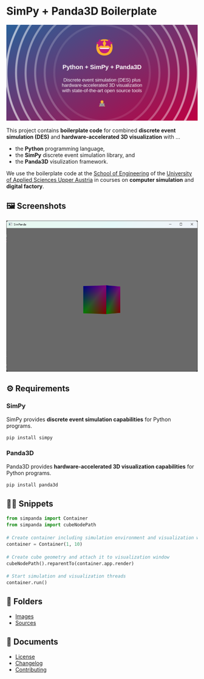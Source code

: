 # SimPy + Panda3D Boilerplate

![](./images/social_preview.png)

This project contains **boilerplate code** for combined **discrete event simulation (DES)** and **hardware-accelerated 3D visualization** with ...

- the **Python** programming language,
- the **SimPy** discrete event simulation library, and
- the **Panda3D** visulization framework.

We use the boilerplate code at the [School of Engineering](https://fh-ooe.at/campus-wels) of the [University of Applied Sciences Upper Austria](https://fh-ooe.at/) in courses on **computer simulation** and **digital factory**.

## 🖼️ Screenshots

![](./images/screenshot.png)

## ⚙️ Requirements

### SimPy

SimPy provides **discrete event simulation capabilities** for Python programs.

```sh
pip install simpy
```

### Panda3D

Panda3D provides **hardware-accelerated 3D visualization capabilities** for Python programs.

```sh
pip install panda3d
```

## 🧑‍💻 Snippets

```python
from simpanda import Container
from simpanda import cubeNodePath

# Create container including simulation environment and visualization window
container = Container(1, 10)

# Create cube geometry and attach it to visualization window
cubeNodePath().reparentTo(container.app.render)

# Start simulation and visualization threads
container.run()
```

## 📁 Folders

* [Images](./images/)
* [Sources](./sources/)

## 📄 Documents

* [License](./LICENSE.md)
* [Changelog](./CHANGELOG.md)
* [Contributing](./CONTRIBUTING.md)